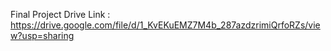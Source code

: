 Final Project Drive Link : https://drive.google.com/file/d/1_KvEKuEMZ7M4b_287azdzrimiQrfoRZs/view?usp=sharing
